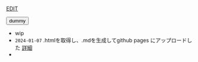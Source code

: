 [EDIT](https://github.com/jamad/jamad.github.io/edit/master/%E6%97%A5%E3%80%85%E3%81%AE%E3%83%A1%E3%83%A2.md)


<button onclick="copyT()" id="buttonlabel">dummy</button>

* wip
* `2024-01-07` .htmlを取得し、.mdを生成してgithub pages にアップロードした [詳細](https://github.com/jamad/practicePython/issues/165) 
* 







<script>
  str_to_copy=new Date().toISOString().slice(0,10)+'-';
  document.getElementById("buttonlabel").textContent='post用prefixのコピーボタン : '+str_to_copy;
  function copyT() {navigator.clipboard.writeText(str_to_copy);}
</script>
